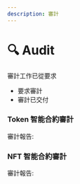 ```yaml
---
description: 審計
---
```


# 🔍 Audit

審計工作已從要求

* 要求審計
* 審計已交付



### Token 智能合約審計

審計報告:



### NFT 智能合約審計

審計報告:
